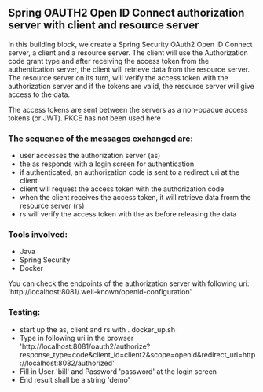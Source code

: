 <h2>Spring OAUTH2 Open ID Connect authorization server with client and resource server</h2>

<p>In this building block, we create a Spring Security OAuth2 Open ID Connect server, a client and a resource server. The client
will use the Authorization code grant type and after receiving the access token from the authentication server, the client
will retrieve data from the resource server. The resource server on its turn, will verify the access token with the
authorization server and if the tokens are valid, the resource server will give access to the data.</p>

<p>The access tokens are sent between the servers as a non-opaque access tokens (or JWT).
PKCE has not been used here</p>

<h3>The sequence of the messages exchanged are:</h3>
<ul>
<li>user accesses the authorization server (as)</li>
<li>the as responds with a login screen for authentication</li>
<li>if authenticated, an authorization code is sent to a redirect uri at the client</li>
<li>client will request the access token with the authorization code</li>
<li>when the client receives the access token, it will retrieve data frorm the resource server (rs)</li>
<li>rs will verify the access token with the as before releasing the data</li>
</ul>
<h3>Tools involved:</h3>
<ul>
<li>Java</li>
<li>Spring Security</li>
<li>Docker</li>
</ul>
You can check the endpoints of the authorization server with following uri:
'http://localhost:8081/.well-known/openid-configuration'

<h3>Testing:</h3>
<ul>
<li>start up the as, client and rs with . docker_up.sh</li>
<li>Type in following uri in the browser
'http://localhost:8081/oauth2/authorize?response_type=code&client_id=client2&scope=openid&redirect_uri=http://localhost:8082/authorized'</li>
<li>Fill in User 'bill' and Password 'password' at the login screen</li>
<li>End result shall be a string 'demo'</li>
</ul>
